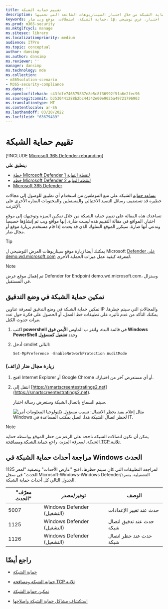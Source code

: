 ```yaml
---
title: تقييم حماية الشبكة
description: تعرف على كيفية عمل حماية الشبكة من خلال اختبار السيناريوهات الشائعة التي تحميها.
keywords: حماية الشبكة، استغلالات، موقع ويب ضار، ip، مجال، مجالات، تقييم، اختبار، عرض توضيحي
ms.prod: m365-security
ms.mktglfcycl: manage
ms.sitesec: library
ms.localizationpriority: medium
audience: ITPro
ms.topic: conceptual
author: dansimp
ms.author: dansimp
ms.reviewer: ''
manager: dansimp
ms.technology: mde
ms.collection:
- m365solution-scenario
- M365-security-compliance
ms.date: ''
ms.openlocfilehash: c43fdfe746575837e8e5c8f36992f5fa6e2fec96
ms.sourcegitcommit: b3530441288b2bc44342e00e9025a49721796903
ms.translationtype: MT
ms.contentlocale: ar-SA
ms.lasthandoff: 03/20/2022
ms.locfileid: "63679489"
---
```

# <a name="evaluate-network-protection"></a>تقييم حماية الشبكة

[!INCLUDE [Microsoft 365 Defender rebranding](../../includes/microsoft-defender.md)]

**ينطبق على:**
- [خطة Microsoft Defender لنقطة النهاية 1](https://go.microsoft.com/fwlink/?linkid=2154037)
- [خطة Microsoft Defender لنقطة النهاية 2](https://go.microsoft.com/fwlink/?linkid=2154037)
- [Microsoft 365 Defender](https://go.microsoft.com/fwlink/?linkid=2118804)

[تساعد حماية](network-protection.md) الشبكة على منع الموظفين من استخدام أي تطبيق للوصول إلى مجالات خطيرة قد تستضيف رسائل التصيد الاحتيالي والمستغلين والمحتويات الضارة الأخرى على الإنترنت.

تساعدك هذه المقالة على تقييم حماية الشبكة من خلال تمكين الميزة وتوجيهك إلى موقع اختبار. المواقع في مقالة التقييم هذه ليست ضارة. إنها مواقع ويب تم إنشاؤها خصيصا وتدعي أنها ضارة. سيكرر الموقع السلوك الذي قد يحدث إذا قام مستخدم بزيارة موقع أو مجال ضار.

> [!TIP]
> يمكنك أيضا زيارة موقع سيناريوهات العرض التوضيحي ل Microsoft [Defender على demo.wd.microsoft.com](https://demo.wd.microsoft.com?ocid=cx-wddocs-testground) لمعرفة كيفية عمل ميزات الحماية الأخرى.

> [!NOTE]
> تم إهمال موقع عرض Defender for Endpoint demo.wd.microsoft.com، وستزال في المستقبل.

## <a name="enable-network-protection-in-audit-mode"></a>تمكين حماية الشبكة في وضع التدقيق

تمكين حماية الشبكة في وضع التدقيق لمعرفة عناوين IP والمجالات التي سيتم حظرها. يمكنك التأكد من عدم تأثيره على تطبيقات خط العمل، أو الحصول على فكرة حول عدد مرات حدوث الكتل.

1. اكتب **powershell** في قائمة البدء، وانقر ب الماوس **الأيمن فوق Windows PowerShell** وحدد **تشغيل كمسؤول**
2. أدخل cmdlet التالي:

    ```PowerShell
    Set-MpPreference -EnableNetworkProtection AuditMode
    ```

### <a name="visit-a-fake-malicious-domain"></a>زيارة مجال ضار (زائف)

1. افتح Internet Explorer أو Google Chrome أو أي مستعرض آخر من اختيارك.

2. انتقل إلى [https://smartscreentestratings2.net](https://smartscreentestratings2.net).

    سيتم السماح باتصال الشبكة وستعرض رسالة اختبار.
    
    ![مثال إعلام يفيد بحظر الاتصال: تسبب مسؤول تكنولوجيا المعلومات أمن Windows لحظر اتصال الشبكة هذا. اتصل بمكتب المساعدة في IT.](images/np-notif.png)

> [!NOTE]
> يمكن أن تكون اتصالات الشبكة ناجحة على الرغم من حظر الموقع بواسطة حماية الشبكة. لمعرفة المزيد، راجع [حماية الشبكة ومصافحة TCP ثلاثية.](network-protection.md#network-protection-and-the-tcp-three-way-handshake)

## <a name="review-network-protection-events-in-windows-event-viewer"></a>مراجعة أحداث حماية الشبكة في Windows الحدث

لمراجعة التطبيقات التي كان سيتم حظرها، افتح "عارض الأحداث" وتصفية "لمعر 1125 الحدث" في سجل Microsoft-Windows-Windows Defender/التشغيلية. يسرد الجدول التالي كل أحداث حماية الشبكة.

| "معرّف الحدث" | توفير/مصدر | الوصف |
|---|---|---|
| 5007 | Windows Defender (التشغيل) | حدث عند تغيير الإعدادات |
| 1125 | Windows Defender (التشغيل) | حدث عند تدقيق اتصال شبكة |
| 1126 | Windows Defender (التشغيل) | حدث عند حظر اتصال شبكة |

## <a name="see-also"></a>راجع أيضًا

- [حماية الشبكة](network-protection.md)

- [حماية الشبكة ومصافحة TCP ثلاثية](network-protection.md#network-protection-and-the-tcp-three-way-handshake)

- [تمكين حماية الشبكة](enable-network-protection.md)

- [استكشاف مشاكل حماية الشبكة وإصلاحها](troubleshoot-np.md)
